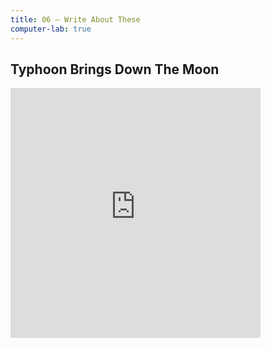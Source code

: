 ```yaml
---
title: 06 — Write About These
computer-lab: true
---
```


## Typhoon Brings Down The Moon

<iframe src="https://www.facebook.com/plugins/video.php?href=https%3A%2F%2Fwww.facebook.com%2Fcnninternational%2Fvideos%2Fvb.18793419640%2F10154485053539641%2F%3Ftype%3D3&show_text=0&width=400" width="400" height="400" style="border:none;overflow:hidden" scrolling="no" frameborder="0" allowTransparency="true" allowFullScreen="true"></iframe>



